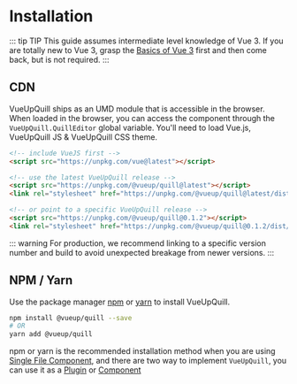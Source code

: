 # Installation

::: tip TIP
This guide assumes intermediate level knowledge of Vue 3. If you are totally new to Vue 3, grasp the [Basics of Vue 3](https://v3.vuejs.org/guide/introduction.html) first and then come back, but is not required.
:::

## CDN

VueUpQuill ships as an UMD module that is accessible in the browser. When loaded in the browser, you can access the component through the `VueUpQuill.QuillEditor` global variable. You'll need to load Vue.js, VueUpQuill JS & VueUpQuill CSS theme.

```html
<!-- include VueJS first -->
<script src="https://unpkg.com/vue@latest"></script>

<!-- use the latest VueUpQuill release -->
<script src="https://unpkg.com/@vueup/quill@latest"></script>
<link rel="stylesheet" href="https://unpkg.com/@vueup/quill@latest/dist/quill.snow.css">

<!-- or point to a specific VueUpQuill release -->
<script src="https://unpkg.com/@vueup/quill@0.1.2"></script>
<link rel="stylesheet" href="https://unpkg.com/@vueup/quill@0.1.2/dist/quill.snow.css">
```

::: warning 
For production, we recommend linking to a specific version number and build to avoid unexpected breakage from newer versions.
:::

## NPM / Yarn

Use the package manager [npm](https://www.npmjs.com/) or [yarn](https://yarnpkg.com/) to install VueUpQuill.

```bash
npm install @vueup/quill --save
# OR
yarn add @vueup/quill
```

npm or yarn is the recommended installation method when you are using [Single File Component](usage.md#in-single-file-component), and there are two way to implement `VueUpQuill`, you can use it as a [Plugin](usage.md#use-as-a-plugin) or [Component](usage.md#use-as-a-component)
